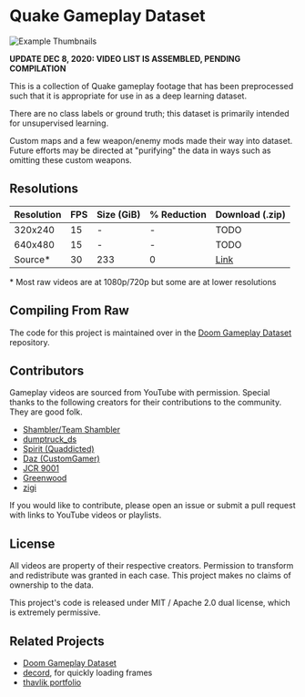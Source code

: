 # Quake Gameplay Dataset
![Example Thumbnails](images/thumbnails.gif)

**UPDATE DEC 8, 2020: VIDEO LIST IS ASSEMBLED, PENDING COMPILATION**

This is a collection of Quake gameplay footage that has been preprocessed such that it is appropriate for use in as a deep learning dataset.

There are no class labels or ground truth; this dataset is primarily intended for unsupervised learning.

Custom maps and a few weapon/enemy mods made their way into dataset. Future efforts may be directed at "purifying" the data in ways such as omitting these custom weapons.

## Resolutions

| Resolution      | FPS | Size (GiB) | % Reduction | Download (.zip)
| --------------- | --- | ---------- | ----------- | --------
| 320x240         | 15  | -          | -           | TODO
| 640x480         | 15  | -          | -           | TODO
| Source*         | 30  | 233        | 0           | [Link](https://quake-gameplay-dataset.nyc3.digitaloceanspaces.com/raw.zip)

\* Most raw videos are at 1080p/720p but some are at lower resolutions

## Compiling From Raw
The code for this project is maintained over in the [Doom Gameplay Dataset](https://github.com/thavlik/doom-gameplay-dataset) repository.

## Contributors
Gameplay videos are sourced from YouTube with permission. Special thanks to the following creators for their contributions to the community. They are good folk. 
- [Shambler/Team Shambler](https://www.youtube.com/user/FiendUK1)
- [dumptruck_ds](https://www.youtube.com/c/dumptruckds)
- [Spirit (Quaddicted)](https://quaddicted.com)
- [Daz (CustomGamer)](https://www.youtube.com/c/CustomGamer)
- [JCR 9001](https://www.youtube.com/c/JCR9001)
- [Greenwood](https://www.youtube.com/channel/UCMAKW4cqyo-7Xm_zHewDtTQ)
- [zigi](https://www.youtube.com/user/fibluzigi)

If you would like to contribute, please open an issue or submit a pull request with links to YouTube videos or playlists.

## License
All videos are property of their respective creators. Permission to transform and redistribute was granted in each case. This project makes no claims of ownership to the data.

This project's code is released under MIT / Apache 2.0 dual license, which is extremely permissive.

## Related Projects
- [Doom Gameplay Dataset](https://github.com/thavlik/doom-gameplay-dataset)
- [decord](https://github.com/dmlc/decord), for quickly loading frames
- [thavlik portfolio](https://github.com/thavlik/machine-learning-portfolio)

